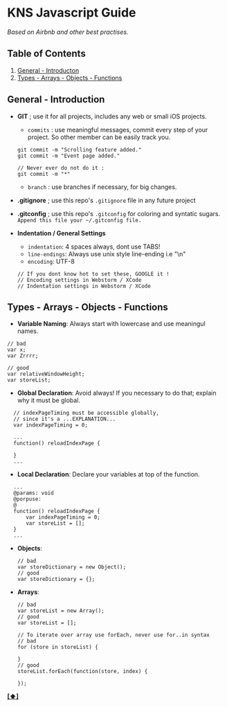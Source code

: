 # KNS Javascript Guide

*Based on Airbnb and other best practises.*


## <a name='TOC'>Table of Contents</a>

  1. [General - Introducton](#general-introduction)
  1. [Types - Arrays - Objects - Functions](#types-arrays-objects-functions)

## <a name='general-introduction'>General - Introduction</a>

- **GIT** ; use it for all projects, includes any web or small iOS projects. 
	+ `commits` : use meaningful messages, commit every step of your project. So other member can be easily track you.
	
	```
	git commit -m "Scrolling feature added."
	git commit -m "Event page added."
	
	// Never ever do not do it : 
	git commit -m "*"
	```
	    
	+ `branch` : use branches if necessary, for big changes.

- **.gitignore** ; use this repo's ``.gitignore`` file in any future project 

- **.gitconfig** ; use this repo's ``.gitconfig`` for coloring and syntatic sugars. 
  ``Append this file your ~/.gitconfig file.``

- **Indentation / General Settings**
	+ ``indentation``: 4 spaces always, dont use TABS!
	+ ``line-endings``: Always use unix style line-ending i.e "\n"
	+ ``encoding``: UTF-8
	
    ```
    // If you dont know hot to set these, GOOGLE it !
    // Encoding settings in Webstorm / XCode
    // Indentation settings in Webstorm / XCode
    ```
    

## <a name='types-arrays-objects-functions'>Types - Arrays - Objects - Functions</a>

  - **Variable Naming**: Always start with lowercase and use meaningul names.
  
  ```
  // bad
  var x;
  var Zrrrr;
  
  // good
  var relativeWindowHeight; 
  var storeList; 
  ```
  
  - **Global Declaration**: Avoid always! If you necessary to do that; explain why it must be global.
  
  ```
    // indexPageTiming must be accessible globally, 
    // since it's a ...EXPLANATION...
    var indexPageTiming = 0;
    
    ...
    function() reloadIndexPage {
    
    }
    ...
  ```   
  
  - **Local Declaration**: Declare your variables at top of the function.
  
   
  ```
    ...
    @params: void
    @porpuse: 
    @
    function() reloadIndexPage {
	    var indexPageTiming = 0;
	    var storeList = [];
    }
    ...
  ```  
    
    
  - **Objects**: 
 
 	```
 	// bad
 	var storeDictionary = new Object();
 	// good
 	var storeDictionary = {};
    ```
    
  - **Arrays**:
    
    ```
 	// bad
 	var storeList = new Array();
 	// good
 	var storeList = [];
 	
 	// To iterate over array use forEach, never use for..in syntax
 	// bad
	for (store in storeList) {
		
	}
	// good
	storeList.forEach(function(store, index) {
		
	});
    ```
    
  
**[[⬆]](#TOC)**
